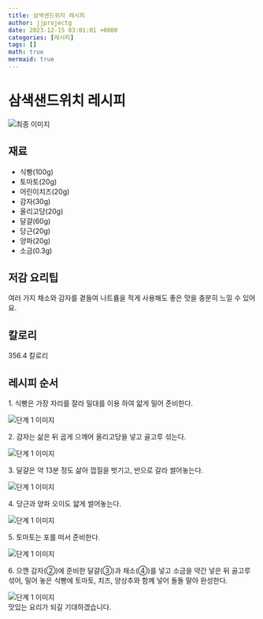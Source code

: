 ```yaml
---
title: 삼색샌드위치 레시피
author: jjprojectg
date: 2023-12-15 03:01:01 +0000
categories: [레시피]
tags: []
math: true
mermaid: true
---
```

<meta name="og:type" content="website"/>
<meta charset="UTF-8"/>
<div class="header">
  <h1>삼색샌드위치 레시피</h1>
</div>

<div class="container my-4">
  <div class="row">
    <div class="col-12 col-md-6">
      <div class="recipe-image">
        <img src="http://www.foodsafetykorea.go.kr/uploadimg/cook/10_00441_2.png" class="step-image" alt="최종 이미지"/>
      </div>
    </div>
    <div class="col-12 col-md-6">
      <div class="ingredients">
        <h2>재료</h2>
        <ul class="card">
          <li> 식빵(100g) </li>
          <li>  토마토(20g) </li>
          <li>  어린이치즈(20g) </li>
          <li> 감자(30g) </li>
          <li>  올리고당(20g) </li>
          <li>  달걀(60g) </li>
          <li>  당근(20g) </li>
          <li> 양파(20g) </li>
          <li>  소금(0.3g) </li>
</ul>
      </div>
    </div>
    <div class="col-12 col-md-6">
      <div class="ingredients">
        <h2>저감 요리팁</h2>
        <div class="card"> 
          <p>
            여러 가지 채소와 감자를 곁들여 나트륨을 적게 사용해도 좋은 맛을 충분히 느낄 수 있어요.
          </p>
        </div>
      </div>
      <div class="ingredients">
        <h2>칼로리</h2>
        <div class="card"> 
          <p>
            356.4 칼로리
          </p>
        </div>
      </div>
    </div>
  </div>

  <h2 class="my-4">레시피 순서</h2>
  <div class="card recipe-card">
    <div class="card-body recipe-step">
      <p class="card-text step-description">1. 식빵은 가장 자리를 잘라 밀대를 이용
하여 얇게 밀어 준비한다.</p>
      <img src="http://www.foodsafetykorea.go.kr/uploadimg/cook/20_00441_1.png" alt="단계 1 이미지" class="step-image"/>
    </div>
  </div>
  <div class="card recipe-card">
    <div class="card-body recipe-step">
      <p class="card-text step-description">2. 감자는 삶은 뒤 곱게 으깨어 올리고당을
넣고 골고루 섞는다.</p>
      <img src="http://www.foodsafetykorea.go.kr/uploadimg/cook/20_00441_2.png" alt="단계 1 이미지" class="step-image"/>
    </div>
  </div>
  <div class="card recipe-card">
    <div class="card-body recipe-step">
      <p class="card-text step-description">3. 달걀은 약 13분 정도 삶아 껍질을
벗기고, 반으로 갈라 썰어놓는다.</p>
      <img src="http://www.foodsafetykorea.go.kr/uploadimg/cook/20_00441_3.png" alt="단계 1 이미지" class="step-image"/>
    </div>
  </div>
  <div class="card recipe-card">
    <div class="card-body recipe-step">
      <p class="card-text step-description">4. 당근과 양파 오이도 얇게 썰어놓는다.</p>
      <img src="http://www.foodsafetykorea.go.kr/uploadimg/cook/20_00441_4.png" alt="단계 1 이미지" class="step-image"/>
    </div>
  </div>
  <div class="card recipe-card">
    <div class="card-body recipe-step">
      <p class="card-text step-description">5. 토마토는 포를 떠서 준비한다.</p>
      <img src="http://www.foodsafetykorea.go.kr/uploadimg/cook/20_00441_5.png" alt="단계 1 이미지" class="step-image"/>
    </div>
  </div>
  <div class="card recipe-card">
    <div class="card-body recipe-step">
      <p class="card-text step-description">6. 으깬 감자(②)에 준비한 달걀(③)과
채소(④)를 넣고 소금을 약간 넣은 뒤
골고루 섞어, 밀어 놓은 식빵에 토마토,
치즈, 양상추와 함께 넣어 돌돌 말아
완성한다.</p>
      <img src="http://www.foodsafetykorea.go.kr/uploadimg/cook/20_00441_6.png" alt="단계 1 이미지" class="step-image"/>
    </div>
  </div>

</div>
맛있는 요리가 되길 기대하겠습니다.
